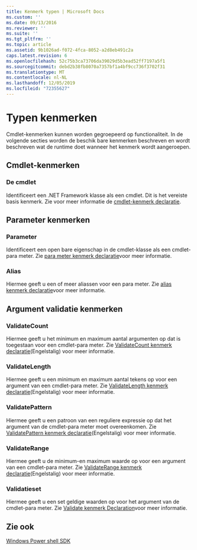 ```yaml
---
title: Kenmerk typen | Microsoft Docs
ms.custom: ''
ms.date: 09/13/2016
ms.reviewer: ''
ms.suite: ''
ms.tgt_pltfrm: ''
ms.topic: article
ms.assetid: 9b1026ad-f072-4fca-8052-a2d8eb491c2a
caps.latest.revision: 6
ms.openlocfilehash: 52c75b3ca73706da39029d5b3ead52ff7197a5f1
ms.sourcegitcommit: debd2b38fb8070a7357bf1a4bf9cc736f3702f31
ms.translationtype: MT
ms.contentlocale: nl-NL
ms.lasthandoff: 12/05/2019
ms.locfileid: "72355627"
---
```

# <a name="attribute-types"></a>Typen kenmerken

Cmdlet-kenmerken kunnen worden gegroepeerd op functionaliteit.
In de volgende secties worden de beschik bare kenmerken beschreven en wordt beschreven wat de runtime doet wanneer het kenmerk wordt aangeroepen.

## <a name="cmdlet-attributes"></a>Cmdlet-kenmerken

### <a name="cmdlet"></a>De cmdlet

Identificeert een .NET Framework klasse als een cmdlet.
Dit is het vereiste basis kenmerk.
Zie voor meer informatie de [cmdlet-kenmerk declaratie](./cmdlet-attribute-declaration.md).

## <a name="parameter-attributes"></a>Parameter kenmerken

### <a name="parameter"></a>Parameter

Identificeert een open bare eigenschap in de cmdlet-klasse als een cmdlet-para meter.
Zie [para meter kenmerk declaratie](./parameter-attribute-declaration.md)voor meer informatie.

### <a name="alias"></a>Alias

Hiermee geeft u een of meer aliassen voor een para meter.
Zie [alias kenmerk declaratie](./alias-attribute-declaration.md)voor meer informatie.

## <a name="argument-validation-attributes"></a>Argument validatie kenmerken

### <a name="validatecount"></a>ValidateCount

Hiermee geeft u het minimum en maximum aantal argumenten op dat is toegestaan voor een cmdlet-para meter.
Zie [ValidateCount kenmerk declaratie](./validatecount-attribute-declaration.md)(Engelstalig) voor meer informatie.

### <a name="validatelength"></a>ValidateLength

Hiermee geeft u een minimum en maximum aantal tekens op voor een argument van een cmdlet-para meter.
Zie [ValidateLength kenmerk declaratie](./validatelength-attribute-declaration.md)(Engelstalig) voor meer informatie.

### <a name="validatepattern"></a>ValidatePattern

Hiermee geeft u een patroon van een reguliere expressie op dat het argument van de cmdlet-para meter moet overeenkomen.
Zie [ValidatePattern kenmerk declaratie](./validatepattern-attribute-declaration.md)(Engelstalig) voor meer informatie.

### <a name="validaterange"></a>ValidateRange

Hiermee geeft u de minimum-en maximum waarde op voor een argument van een cmdlet-para meter.
Zie [ValidateRange kenmerk declaratie](./validaterange-attribute-declaration.md)(Engelstalig) voor meer informatie.

### <a name="validateset"></a>Validatieset

Hiermee geeft u een set geldige waarden op voor het argument van de cmdlet-para meter.
Zie [Validate kenmerk Declaration](./validateset-attribute-declaration.md)voor meer informatie.

## <a name="see-also"></a>Zie ook

[Windows Power shell SDK](../windows-powershell-reference.md)
